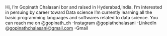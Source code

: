   Hi, I’m Gopinath Chalasani bor and raised in Hyderabad,India. 
  I’m interested in persuing by career toward Data science
  I’m currently learning all the basic programming languages and softwares related to data science.
  You can reach me on @gopinath_ch                    -Instagram
                      @gopiathchalasani               -LinkedIn
                      @gopinathchalasani@gmail.com    -Gmail


